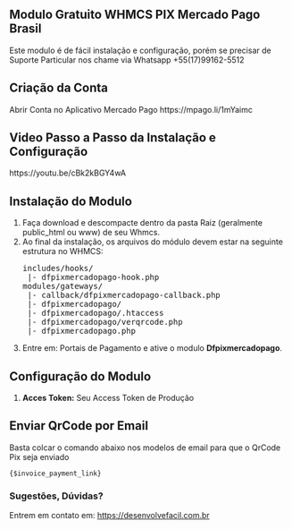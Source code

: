 <h2>Modulo Gratuito WHMCS PIX Mercado Pago Brasil</h2>
<p>Este modulo é de fácil instalação e configuração, porém se precisar de Suporte Particular nos chame via Whatsapp +55(17)99162-5512</p>
<p><h2>Criação da Conta</h2></p>
<p>Abrir Conta no Aplicativo Mercado Pago https://mpago.li/1mYaimc</p>

<p><h2>Video Passo a Passo da Instalação e Configuração</h2></p>
<p>https://youtu.be/cBk2kBGY4wA</p>

<p><h2>Instalação do Modulo</h2></p>
<ol>
 <li>Faça download e descompacte dentro da pasta Raiz (geralmente public_html ou www) de seu Whmcs.</li>
 <li>
  Ao final da instalação, os arquivos do módulo devem estar na seguinte estrutura no WHMCS:
<pre>
includes/hooks/
 |- dfpixmercadopago-hook.php
modules/gateways/
 |- callback/dfpixmercadopago-callback.php
 |- dfpixmercadopago/
 |- dfpixmercadopago/.htaccess
 |- dfpixmercadopago/verqrcode.php
 |- dfpixmercadopago.php
</pre>
 </li>
 <li>Entre em: Portais de Pagamento e ative o modulo <b>Dfpixmercadopago</b>.</li>
</ol>

<p><h2>Configuração do Modulo</h2></p>
<ol>
 <li><b>Acces Token:</b> Seu Access Token de Produção</li>
</ol>



<p><h2>Enviar QrCode por Email</h2></p>
<p>Basta colcar o comando abaixo nos modelos de email para que o QrCode Pix seja enviado<br />
</p>
<code>{$invoice_payment_link}</code>

<p/>
<h3>Sugestões, Dúvidas?</h3>
<p>Entrem em contato em: <a href="https://desenvolvefacil.com.br">https://desenvolvefacil.com.br</a></p>
<p/>
